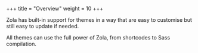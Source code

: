 +++
title = "Overview"
weight = 10
+++

Zola has built-in support for themes in a way that are easy to customise
but still easy to update if needed.

All themes can use the full power of Zola, from shortcodes to Sass compilation.

